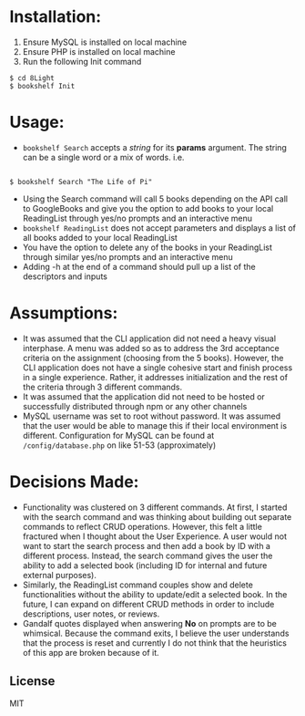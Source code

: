 # Installation: 

  1. Ensure MySQL is installed on local machine
  2. Ensure PHP is installed on local machine
  3. Run the following Init command
  
```
$ cd 8Light 
$ bookshelf Init

```


# Usage:

- `bookshelf Search` accepts a *string* for its **params** argument. The string can be a single word or a mix of words. i.e.


```

$ bookshelf Search "The Life of Pi"

```

- Using the Search command will call 5 books depending on the API call to GoogleBooks and give you the option to add books to your local ReadingList through yes/no prompts and an interactive menu
- `bookshelf ReadingList` does not accept parameters and displays a list of all books added to your local ReadingList
- You have the option to delete any of the books in your ReadingList through similar yes/no prompts and an interactive menu
- Adding -h at the end of a command should pull up a list of the descriptors and inputs





# Assumptions:

- It was assumed that the CLI application did not need a heavy visual interphase. A menu was added so as to address the 3rd acceptance criteria on the assignment (choosing from the 5 books). However, the CLI application does not have a single cohesive start and finish process in a single experience. Rather, it addresses initialization and the rest of the criteria through 3 different commands. 
- It was assumed that the application did not need to be hosted or successfully distributed through npm or any other channels
- MySQL username was set to root without password. It was assumed that the user would be able to manage this if their local environment is different. Configuration for MySQL can be found at `/config/database.php` on like 51-53 (approximately)

 

# Decisions Made:

- Functionality was clustered on 3 different commands. At first, I started with the search command and was thinking about building out separate commands to reflect CRUD operations. However, this felt a little fractured when I thought about the User Experience. A user would not want to start the search process and then add a book by ID with a different process. Instead, the search command gives the user the ability to add a selected book (including ID for internal and future external purposes). 
- Similarly, the ReadingList command couples show and delete functionalities without the ability to update/edit a selected book. In the future, I can expand on different CRUD methods in order to include descriptions, user notes, or reviews. 
- Gandalf quotes displayed when answering **No** on prompts are to be whimsical. Because the command exits, I believe the user understands that the process is reset and currently I do not think that the heuristics of this app are broken because of it.


License
----
MIT